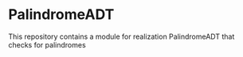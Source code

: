 # PalindromeADT
This repository contains a module for realization PalindromeADT that checks for palindromes
